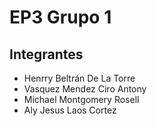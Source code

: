 # EP3 Grupo 1

## Integrantes
- Henrry Beltrán De La Torre
- Vasquez Mendez Ciro Antony
- Michael Montgomery Rosell
- Aly Jesus Laos Cortez
